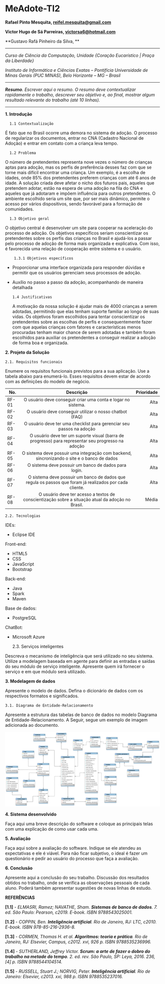 # MeAdote-TI2


**Rafael Pinto Mesquita, reifel.mesquita@gmail.com**

**Victor Hugo de Sá Parreiras, victorsa6@hotmail.com**

**Gustavo Rafá Pinheiro da Silva, **

---

_Curso de Ciência da Computação, Unidade {Coração Eucarístico | Praça da Liberdade}_

_Instituto de Informática e Ciências Exatas – Pontifícia Universidade de Minas Gerais (PUC MINAS), Belo Horizonte – MG – Brasil_

---

_**Resumo**. Escrever aqui o resumo. O resumo deve contextualizar rapidamente o trabalho, descrever seu objetivo e, ao final, 
mostrar algum resultado relevante do trabalho (até 10 linhas)._

---



**1. Introdução**


      1.1 Contextualização
    
 É fato que no Brasil ocorre uma demora no sistema de adoção. O processo de regularizar os documentos, entrar no CNA (Cadastro Nacional de Adoção) e entrar em contato com a criança leva tempo.
    
      1.2 Problema
    
 O número de pretendentes representa nove vezes o número de crianças aptas para adoção, mas os perfis de preferência desses faz com que se torne mais difícil encontrar uma criança. Um exemplo, é a escolha de idades, onde 85% dos pretendentes preferem crianças com até 6 anos de idade.
 A solução criada deve afetar o nicho dos futuros pais, aqueles que pretendem adotar, estão na espera de uma adoção na fila do CNA e aqueles que já adotaram e impõem influência para outros pretendentes. O ambiente escolhido seria um site que, por ser mais dinâmico, permite o acesso por vários dispositivos, sendo favorável para a formação de comunidades.

      1.3 Objetivo geral

 O objetivo central é desenvolver um site para cooperar na aceleração do processo de adoção. Os objetivos específicos seriam conscientizar os pretendentes sobre os perfis das crianças no Brasil e ajudá-los a passar pelo processo de adoção de forma mais organizada e explicativa. Com isso, é favorecida uma relação de cooperação entre sistema e o usuário.

        1.3.1 Objetivos específicos

* Proporcionar uma interface organizada para responder dúvidas e permitir que os usuários gerenciam seus processos de adoção.
* Auxílio no passo a passo da adoção, acompanhando de maneira detalhada


      1.4 Justificativas
	
  A motivação da nossa solução é ajudar mais de 4000 crianças a serem adotadas, permitindo que elas tenham suporte familiar ao longo de suas vidas. Os objetivos foram escolhidos para tentar conscientizar os pretendentes sobre as escolhas de perfis e consequentemente fazer com que aquelas crianças com fatores e características menos procuradas tenham maior chance de serem adotadas e também foram escolhidos para auxiliar os pretendentes a conseguir realizar a adoção de forma boa e organizada. 



**2. Projeto da Solução**

    2.1. Requisitos funcionais
	
Enumere os requisitos funcionais previstos para a sua aplicação. 
Use a tabela abaixo para enumerá-lo.  Esses requisitos devem estar 
de acordo com as definições do modelo de negócio.

| No.   | Descrição                                                                                               | Prioridade  |
| ----- |:-------------------------------------------------------------------------------------------------------:| -----------:|
| RF-01 |                     O usuário deve conseguir criar uma conta e logar no sistema.                        |    Alta     |
| RF-02 |                         O usuário deve conseguir utilizar o nosso chatbot (FAQ)                         |    Alta     |
| RF-03 |                    O usuário deve ter uma checklist para gerenciar seu passos na adoção                 |    Alta     | 
| RF-04 |    O usuário deve ter um suporte visual (barra de progresso) para representar seu progresso na adoção   |    Alta     | 
| RF-05 |        O sistema deve possuir uma integração com backend, sincronizando o site e o banco de dados       |    Alta     | 
| RF-06 |                        O sistema deve possuir um banco de dados para login.                             |    Alta     |  
| RF-07 | O sistema deve possuir um banco de dados que regula os passos que foram já realizados por cada cliente. |    Alta     | 
| RF-08 |    O usuário deve ter acesso a textos de conscientização sobre a situação atual da adoção no Brasil.    |    Média    | 


    2.2. Tecnologias

IDEs:
* Eclipse IDE

Front-end:
* HTML5
* CSS
* JavaScript
* Bootstrap

Back-end:
* Java
* Spark
* Maven

Base de dados: 
* PostgreSQL

ChatBot: 
* Microsoft Azure


    2.3. Serviços inteligentes

Descreva o mecanismo de inteligência que será utilizado no seu sistema. Utilize a modelagem baseada em agente
para definir as entradas e saídas do seu módulo de serviço inteligente. Apresente quem irá fornecer o serviço
e em que módulo será utilizado.

	
**3. Modelagem de dados**

Apresente o modelo de dados. Defina o dicionário de dados com os respectivos formatos e significados.

    3.1. Diagrama de Entidade-Relacionamento

Apresente a estrutura das tabelas de banco de dados no modelo Diagrama de Entidade-Relacionamento. 
A Seguir, segue um exemplo de imagem adicionada ao documento.

![Diagrama de Entidade Relacionamento de Exemplo](imagens/er_diagram.png "Diagrama de Entidade Relacionamento de Exemplo")

**4. Sistema desenvolvido**

Faça aqui uma breve descrição do software e coloque as principais telas com uma explicação de como usar cada uma.

**5. Avaliação**

Faça aqui sobre a avaliação do software. Indique se ele atendeu as expectativas e ele é viável. 
Para não ficar subjetivo, o ideal é fazer um questionário e pedir ao usuário do processo que faça a avaliação.

**6. Conclusão**

Apresente aqui a conclusão do seu trabalho. Discussão dos resultados obtidos no trabalho, onde se verifica as 
observações pessoais de cada aluno. Poderá também apresentar sugestões de novas linhas de estudo.  


**REFERÊNCIAS**


**[1.1]** - _ELMASRI, Ramez; NAVATHE, Sham. **Sistemas de banco de dados**. 7. ed. São Paulo: Pearson, c2019. E-book. ISBN 9788543025001._

**[1.2]** - _COPPIN, Ben. **Inteligência artificial**. Rio de Janeiro, RJ: LTC, c2010. E-book. ISBN 978-85-216-2936-8._

**[1.3]** - _CORMEN, Thomas H. et al. **Algoritmos: teoria e prática**. Rio de Janeiro, RJ: Elsevier, Campus, c2012. xvi, 926 p. ISBN 9788535236996._

**[1.4]** - _SUTHERLAND, Jeffrey Victor. **Scrum: a arte de fazer o dobro do trabalho na metade do tempo**. 2. ed. rev. São Paulo, SP: Leya, 2016. 236, [4] p. ISBN 9788544104514._

**[1.5]** - _RUSSELL, Stuart J.; NORVIG, Peter. **Inteligência artificial**. Rio de Janeiro: Elsevier, c2013. xxi, 988 p. ISBN 9788535237016._
